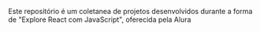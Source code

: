 Este repositório é um coletanea de projetos desenvolvidos durante a forma de "Explore React com JavaScript", oferecida pela Alura
